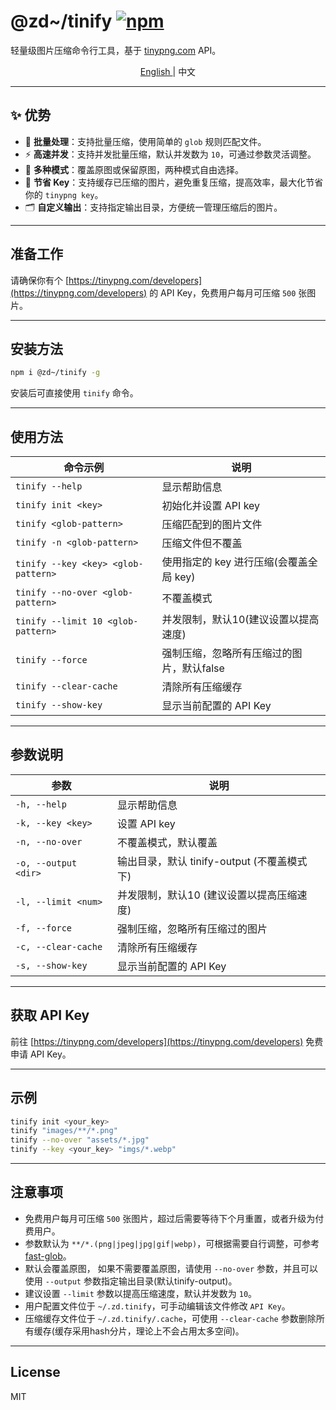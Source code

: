 # @zd~/tinify [![npm](https://img.shields.io/npm/v/@zd~/tinify.svg)](https://www.npmjs.com/package/@zd~/tinify)

轻量级图片压缩命令行工具，基于 [tinypng.com](https://tinypng.com/developers) API。

<p align="center">
  <a href="./README.md">
    English
  </a>
  <span> | </span>
  <a>
    中文
  </a>
</p>

---

## ✨ 优势

- 📂 **批量处理**：支持批量压缩，使用简单的 `glob` 规则匹配文件。
- ⚡ **高速并发**：支持并发批量压缩，默认并发数为 `10`，可通过参数灵活调整。
- 🔄 **多种模式**：覆盖原图或保留原图，两种模式自由选择。
- 💾 **节省 Key**：支持缓存已压缩的图片，避免重复压缩，提高效率，最大化节省你的 `tinypng key`。
- 🗂️ **自定义输出**：支持指定输出目录，方便统一管理压缩后的图片。

---

## 准备工作

请确保你有个 [https://tinypng.com/developers](https://tinypng.com/developers) 的 API Key，免费用户每月可压缩 `500` 张图片。

---

## 安装方法

```bash
npm i @zd~/tinify -g
```

安装后可直接使用 `tinify` 命令。

---

## 使用方法

| 命令示例                                                         | 说明                                   |
|------------------------------------------------------------------|----------------------------------------|
| `tinify --help`                                                  | 显示帮助信息                           |
| `tinify init <key>`                                              | 初始化并设置 API key                   |
| `tinify <glob-pattern>`                                          | 压缩匹配到的图片文件                   |
| `tinify -n <glob-pattern>`                                       | 压缩文件但不覆盖                       |
| `tinify --key <key> <glob-pattern>`                              | 使用指定的 key 进行压缩(会覆盖全局 key)|
| `tinify --no-over <glob-pattern>`                                | 不覆盖模式                             |
| `tinify --limit 10 <glob-pattern>`                               | 并发限制，默认10(建议设置以提高速度)   |
| `tinify --force`                                                 | 强制压缩，忽略所有压缩过的图片，默认false       |
| `tinify --clear-cache`                                           | 清除所有压缩缓存                     |
| `tinify --show-key`                                              | 显示当前配置的 API Key               |

---

## 参数说明

| 参数                        | 说明                                         |
|-----------------------------|----------------------------------------------|
| `-h, --help`                | 显示帮助信息                                 |
| `-k, --key <key>`           | 设置 API key                                 |
| `-n, --no-over`             | 不覆盖模式，默认覆盖                         |
| `-o, --output <dir>`        | 输出目录，默认 tinify-output (不覆盖模式下)   |
| `-l, --limit <num>`         | 并发限制，默认10 (建议设置以提高压缩速度)     |
| `-f, --force`               | 强制压缩，忽略所有压缩过的图片               |
| `-c, --clear-cache`         | 清除所有压缩缓存                             |
| `-s, --show-key`            | 显示当前配置的 API Key                       |
---

## 获取 API Key

前往 [https://tinypng.com/developers](https://tinypng.com/developers) 免费申请 API Key。

---

## 示例

```bash
tinify init <your_key>
tinify "images/**/*.png"
tinify --no-over "assets/*.jpg"
tinify --key <your_key> "imgs/*.webp"
```

---

## 注意事项
- 免费用户每月可压缩 `500` 张图片，超过后需要等待下个月重置，或者升级为付费用户。
- <glob-pattern> 参数默认为 `**/*.(png|jpeg|jpg|gif|webp)`，可根据需要自行调整，可参考 [fast-glob](https://github.com/mrmlnc/fast-glob)。
- 默认会覆盖原图， 如果不需要覆盖原图，请使用 `--no-over` 参数，并且可以使用 `--output` 参数指定输出目录(默认tinify-output)。
- 建议设置 `--limit` 参数以提高压缩速度，默认并发数为 `10`。
- 用户配置文件位于 `~/.zd.tinify`，可手动编辑该文件修改 `API Key`。
- 压缩缓存文件位于 `~/.zd.tinify/.cache`，可使用 `--clear-cache` 参数删除所有缓存(缓存采用hash分片，理论上不会占用太多空间)。

---

## License

MIT
